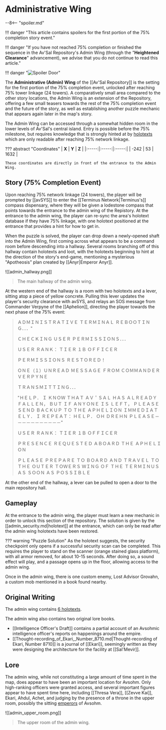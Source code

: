 # Administrative Wing

--8<-- "spoiler.md"

!!! danger "This article contains spoilers for the first portion of the 75% completion story event."

!!! danger "If you have not reached 75% completion or finished the sequence in the Av'Sal Repository's Admin Wing (through the "**Heightened Clearance**" advancement), we advise that you do not continue to read this article."

!!! danger "![Spoiler Door](/assets/img/spoiler_door.png)"

The **Administrative (Admin) Wing** of the [[Av'Sal Repository]] is the setting for the first portion of the 75% completion event, unlocked after reaching 75% tower linkage (24 towers). A comparatively small area compared to the other story locations, the Admin Wing is an extension of the Repository, offering a few small teasers towards the rest of the 75% completion event and the future of the story, as well as establishing another puzzle mechanic that appears again later in the map's story.

The Admin Wing can be accessed through a somewhat hidden room in the lower levels of Av'Sal's central island. Entry is possible before the 75% milestone, but requires knowledge that is strongly hinted at by [holotexts](/Story_and_Features/Holotexts/75_Percent_Areas/Admin_Wing/) which are only readable after reaching 75% network linkage.

??? abstract "Coordinates"
    | **X** | **Y** | **Z** |
    |:-----:|:-----:|:-----:|
    | -242  |  53   | 1632  |

    These coordinates are directly in front of the entrance to the Admin Wing.

## Story (75% Completion Event)
Upon reaching 75% network linkage (24 towers), the player will be prompted by [[avSYS]] to enter the [[Terminus Network|Terminus's]] compass dispensary, where they will be given a lodestone compass that points towards the entrance to the admin wing of the Repistory. At the entrance to the admin wing, the player can re-sync the area's holotext database if they have 75% linkage, with one holotext positioned at the entrance that provides a hint for how to get in.

When the puzzle is solved, the player can drop down a newly-opened shaft into the Admin Wing, first coming across what appears to be a command room before descending into a hallway. Several rooms branching off of this hallway contain holotexts and loot, with the holotexts beginning to hint at the direction of the story's end-game, mentioning a mysterious "Apotheosis" plan created by [[Anyr|Emperor Anyr]].

![[admin_hallway.png]]
> The main hallway of the admin wing.

At the western end of the hallway is a room with two holotexts and a lever, sitting atop a piece of yellow concrete. Pulling this lever updates the player's security clearance with avSYS, and relays an SOS message from Commander Verpyne of the [[Aphelion]], directing the player towards the next phase of the 75% event:

> ＡＤＭＩＮＩＳＴＲＡＴＩＶＥ ＴＥＲＭＩＮＡＬ ＲＥＢＯＯＴＩＮＧ．．．"
> 
> ＣＨＥＣＫＩＮＧ ＵＳＥＲ ＰＥＲＭＩＳＳＩＯＮＳ．．．
>
> ＵＳＥＲ ＲＡＮＫ： ＴＩＥＲ １Ｂ ＯＦＦＩＣＥＲ
>
> ＰＥＲＭＩＳＳＩＯＮＳ ＲＥＳＴＯＲＥＤ！
>
> ＯＮＥ（１）ＵＮＲＥＡＤ ＭＥＳＳＡＧＥ ＦＲＯＭ ＣＯＭＭＡＮＤＥＲ ＶＥＲＰＹＮＥ
>
>ＴＲＡＮＳＭＩＴＴＩＮＧ．．．
>
> "ＨＥＬＰ． Ｉ ＫＮＯＷ ＴＨＡＴ ＡＶ＇ＳＡＬ ＨＡＳ ＡＬＲＥＡＤＹ ＦＡＬＬＥＮ， ＢＵＴ ＩＦ ＡＮＹＯＮＥ ＩＳ ＬＥＦＴ， ＰＬＥＡＳＥ ＳＥＮＤ ＢＡＣＫＵＰ ＴＯ ＴＨＥ ＡＰＨＥＬＩＯＮ ＩＭＭＥＤＩＡＴＥＬＹ． Ｉ ＲＥＰＥＡＴ： ＨＥＬＰ． ＯＨ ＤＲＥＨＮ ＰＬＥＡＳＥ－－－－－－－－－－－"
>
> ＵＳＥＲ ＲＡＮＫ： ＴＩＥＲ １Ｂ ＯＦＦＩＣＥＲ
>
> ＰＲＥＳＥＮＣＥ ＲＥＱＵＥＳＴＥＤ ＡＢＯＡＲＤ ＴＨＥ ＡＰＨＥＬＩＯＮ
>
> ＰＬＥＡＳＥ ＰＲＥＰＡＲＥ ＴＯ ＢＯＡＲＤ ＡＮＤ ＴＲＡＶＥＬ ＴＯ ＴＨＥ ＯＵＴＥＲ ＴＯＷＥＲＳ ＷＩＮＧ ＯＦ ＴＨＥ ＴＥＲＭＩＮＵＳ ＡＳ ＳＯＯＮ ＡＳ ＰＯＳＳＩＢＬＥ

At the other end of the hallway, a lever can be pulled to open a door to the main repository hall.

## Gameplay
At the entrance to the admin wing, the player must learn a new mechanic in order to unlock this section of the repository. The solution is given by the [[admin_security.md|holotext]] at the entrance, which can only be read after the admin wing holotexts have been restored.

??? warning "Puzzle Solution"
    As the holotext suggests, the security checkpoint only opens if a successful security scan can be completed. This requires the player to stand on the scanner (orange stained glass platform), with all armor removed, for about 10-15 seconds. After doing so, a sound effect will play, and a passage opens up in the floor, allowing access to the admin wing.

Once in the admin wing, there is one custom enemy, Lost Advisor Grovahn, a custom mob mentioned in a book found nearby. 

## Original Writing
The admin wing contains [6 holotexts](/Story_and_Features/Holotexts/75_Percent_Areas/Admin_Wing/).

The admin wing also contains two original lore books. <br>
- [[Intelligence Officer's Draft]] contains a partial account of an Avsohmic intelligence officer's reports on happenings around the empire. <br>
- [[Thought-recording_of_Ekari,_Number_8710.md|Thought-recording of Ekari, Number 8710]] is a journal of [[Ekari]], seemingly written as they were designing the architecture for the facility at [[Sal'Mevir]].

## Lore
The admin wing, while not constituting a large amount of time spent in the map, does appear to have been an important location for Avsohm. Only high-ranking officers were granted access, and several important figures appear to have spent time here, including [[Thresa Vera]], [[Zevve Kai]], Ekari, Ahdul, Achet, and judging by the presence of a throne in the upper room, possibly the sitting [emperors](/Lore/Historical_Figures/Avsohm/Emperors/) of Avsohm.

![[admin_upper_room.png]]
> The upper room of the admin wing.
